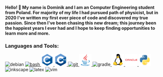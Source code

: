 #### Hello! 👋 My name is Dominik and I am an Computer Engineering student from Poland. For majority of my life I had pursued path of physicist, but in 2020 I've written my first ever piece of code and discovered my true passion. Since then I've been chasing this new dream; this journey been the happiest years I ever had and I hope to keep finding opportunities to learn more and more.

<h3 align="left">Languages and Tools:</h3>
<p align="left"> <img src="https://cdn.jsdelivr.net/gh/devicons/devicon/icons/debian/debian-original.svg" alt="debian" width="40" height="40" /> <a href="https://www.gnu.org/software/bash/" target="_blank" rel="noreferrer"> <img src="https://www.vectorlogo.zone/logos/gnu_bash/gnu_bash-icon.svg" alt="bash" width="40" height="40"/> </a> <a href="https://www.cprogramming.com/" target="_blank" rel="noreferrer"> <img src="https://raw.githubusercontent.com/devicons/devicon/master/icons/c/c-original.svg" alt="c" width="40" height="40"/> </a> <a href="https://www.w3schools.com/cpp/" target="_blank" rel="noreferrer"> <img src="https://raw.githubusercontent.com/devicons/devicon/master/icons/cplusplus/cplusplus-original.svg" alt="cplusplus" width="40" height="40"/> </a> <a href="https://git-scm.com/" target="_blank" rel="noreferrer"> <img src="https://www.vectorlogo.zone/logos/git-scm/git-scm-icon.svg" alt="git" width="40" height="40"/> </a> <a href="https://www.java.com" target="_blank" rel="noreferrer">  <img src="https://raw.githubusercontent.com/devicons/devicon/master/icons/java/java-original.svg" alt="java" width="40" height="40"/> </a> <img src="https://cdn.jsdelivr.net/gh/devicons/devicon/icons/gradle/gradle-plain.svg" alt="gradle" width="40" height="40"/><a href="https://www.linux.org/" target="_blank" rel="noreferrer"> <img src="https://raw.githubusercontent.com/devicons/devicon/master/icons/linux/linux-original.svg" alt="linux" width="40" height="40"/> </a> <a href="https://www.oracle.com/" target="_blank" rel="noreferrer"> <img src="https://raw.githubusercontent.com/devicons/devicon/master/icons/oracle/oracle-original.svg" alt="oracle" width="40" height="40"/> </a> <a href="https://www.python.org" target="_blank" rel="noreferrer"> <img src="https://raw.githubusercontent.com/devicons/devicon/master/icons/python/python-original.svg" alt="python" width="40" height="40"/>  </a> <img src="https://cdn.jsdelivr.net/gh/devicons/devicon/icons/inkscape/inkscape-original.svg" alt="inkscape" width="40" height="40" /> <img src="https://cdn.jsdelivr.net/gh/devicons/devicon/icons/latex/latex-original.svg" alt="latex" width="40" height="40" /> <img src="https://cdn.jsdelivr.net/gh/devicons/devicon/icons/vim/vim-original.svg" alt="vim", width="40" height="40"/>
           </p>
